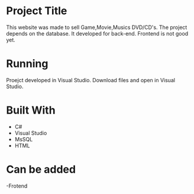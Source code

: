 # Project Title 
 This website was made to sell Game,Movie,Musics DVD/CD's. The project depends on the database. It developed for back-end. Frontend is not good yet.
 
# Running
 Proejct developed in Visual Studio. Download files and open in Visual Studio. 
 
# Built With
- C# 
- Visual Studio
- MsSQL
- HTML

# Can be added
-Frotend

